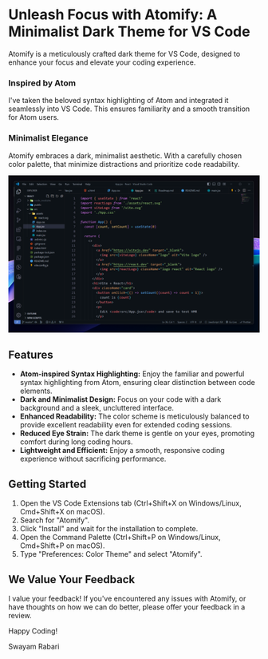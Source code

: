 # Unleash Focus with Atomify: A Minimalist Dark Theme for VS Code

Atomify is a meticulously crafted dark theme for VS Code, designed to enhance your focus and elevate your coding experience.

### Inspired by Atom

I've taken the beloved syntax highlighting of Atom and integrated it seamlessly into VS Code. This ensures familiarity and a smooth transition for Atom users.

### Minimalist Elegance

Atomify embraces a dark, minimalist aesthetic. With a carefully chosen color palette, that minimize distractions and prioritize code readability.

![Theme Demo](themedemo.png)

## Features

- **Atom-inspired Syntax Highlighting:** Enjoy the familiar and powerful syntax highlighting from Atom, ensuring clear distinction between code elements.
- **Dark and Minimalist Design:** Focus on your code with a dark background and a sleek, uncluttered interface.
- **Enhanced Readability:** The color scheme is meticulously balanced to provide excellent readability even for extended coding sessions.
- **Reduced Eye Strain:** The dark theme is gentle on your eyes, promoting comfort during long coding hours.
- **Lightweight and Efficient:** Enjoy a smooth, responsive coding experience without sacrificing performance.

## Getting Started

1. Open the VS Code Extensions tab (Ctrl+Shift+X on Windows/Linux, Cmd+Shift+X on macOS).
2. Search for "Atomify".
3. Click "Install" and wait for the installation to complete.
4. Open the Command Palette (Ctrl+Shift+P on Windows/Linux, Cmd+Shift+P on macOS).
5. Type "Preferences: Color Theme" and select "Atomify".

## We Value Your Feedback

I value your feedback! If you've encountered any issues with Atomify, or have thoughts on how we can do better, please offer your feedback in a review.

Happy Coding!

Swayam Rabari

[def]: themedemo.png
